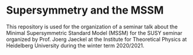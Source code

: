 # Supersymmetry and the MSSM
This repository is used for the organization of a seminar talk about the Minimal Supersymmetric Standard Model (MSSM) for the SUSY seminar organized by Prof. Joerg Jaeckel at the Institute for Theoretical Physics at Heidelberg University during the winter term 2020/2021.
